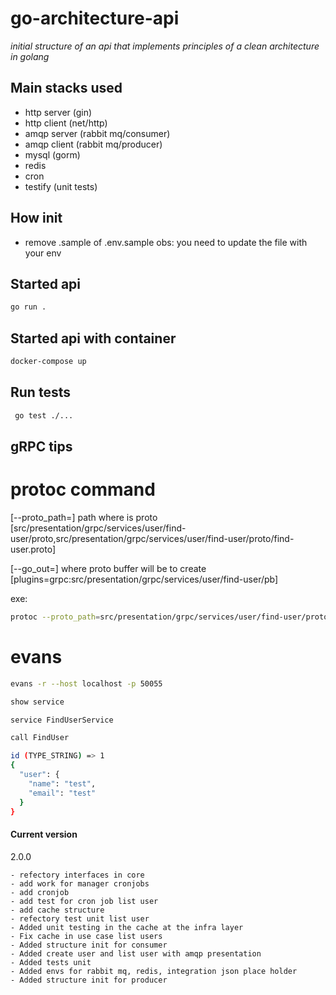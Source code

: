 # go-architecture-api

*initial structure of an api that implements principles of a clean architecture in golang*

## Main stacks used

- http server (gin)
- http client (net/http)
- amqp server (rabbit mq/consumer)
- amqp client (rabbit mq/producer)
- mysql (gorm)
- redis 
- cron
- testify (unit tests)

## How init

- remove .sample of .env.sample
obs: you need to update the file with your env

## Started api

```bash
go run .
```

## Started api with container

```bash
docker-compose up
```

## Run tests
```bash
 go test ./...
```

## gRPC tips

# protoc command

[--proto_path=] path where is proto [src/presentation/grpc/services/user/find-user/proto,src/presentation/grpc/services/user/find-user/proto/find-user.proto]

[--go_out=] where proto buffer will be to create [plugins=grpc:src/presentation/grpc/services/user/find-user/pb]

exe: 

```bash
protoc --proto_path=src/presentation/grpc/services/user/find-user/proto src/presentation/grpc/services/user/find-user/proto/find-user.proto --go_out=plugins=grpc:src/presentation/grpc/services/user/find-user/pb
```

# evans 

```bash
evans -r --host localhost -p 50055
```

```bash
show service
```

```bash
service FindUserService
```

```bash
call FindUser

id (TYPE_STRING) => 1
{
  "user": {
    "name": "test",
    "email": "test"
  }
}
```

#### Current version

2.0.0

```
- refectory interfaces in core
- add work for manager cronjobs
- add cronjob
- add test for cron job list user
- add cache structure
- refectory test unit list user
- Added unit testing in the cache at the infra layer
- Fix cache in use case list users
- Added structure init for consumer 
- Added create user and list user with amqp presentation 
- Added tests unit
- Added envs for rabbit mq, redis, integration json place holder
- Added structure init for producer  
```